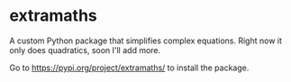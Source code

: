 # extramaths
 A custom Python package that simplifies complex equations. Right now it only does quadratics, soon I'll add more.

 Go to https://pypi.org/project/extramaths/ to install the package.
